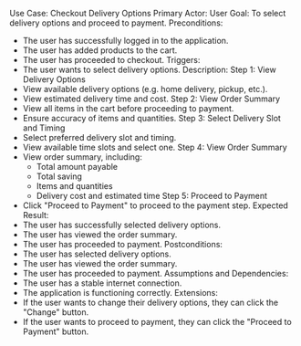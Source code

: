 Use Case: Checkout Delivery Options
Primary Actor: User
Goal: To select delivery options and proceed to payment.
Preconditions:
- The user has successfully logged in to the application.
- The user has added products to the cart.
- The user has proceeded to checkout.
Triggers:
- The user wants to select delivery options.
Description:
Step 1: View Delivery Options
- View available delivery options (e.g. home delivery, pickup, etc.).
- View estimated delivery time and cost.
Step 2: View Order Summary
- View all items in the cart before proceeding to payment.
- Ensure accuracy of items and quantities.
Step 3: Select Delivery Slot and Timing
- Select preferred delivery slot and timing.
- View available time slots and select one.
Step 4: View Order Summary
- View order summary, including:
    - Total amount payable
    - Total saving
    - Items and quantities
    - Delivery cost and estimated time
Step 5: Proceed to Payment
- Click "Proceed to Payment" to proceed to the payment step.
Expected Result:
- The user has successfully selected delivery options.
- The user has viewed the order summary.
- The user has proceeded to payment.
Postconditions:
- The user has selected delivery options.
- The user has viewed the order summary.
- The user has proceeded to payment.
Assumptions and Dependencies:
- The user has a stable internet connection.
- The application is functioning correctly.
Extensions:
- If the user wants to change their delivery options, they can click the "Change" button.
- If the user wants to proceed to payment, they can click the "Proceed to Payment" button.

